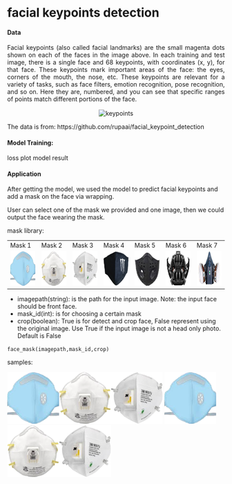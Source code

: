 # facial keypoints detection

####  Data

<p style='text-align: justify;'> 
Facial keypoints (also called facial landmarks) are the small magenta dots shown on each of the faces in the image above. In each training and test image, there is a single face and 68 keypoints, with coordinates (x, y), for that face. These keypoints mark important areas of the face: the eyes, corners of the mouth, the nose, etc. These keypoints are relevant for a variety of tasks, such as face filters, emotion recognition, pose recognition, and so on. Here they are, numbered, and you can see that specific ranges of points match different portions of the face.
</p>

<p align="center">
<img align="center"  src="https://github.com/Noob-can-Compile/Facial_Keypoint_Detection/raw/master/images/landmarks_numbered.jpg" alt="keypoints" width="200"/>
</p>

<p style='text-align: justify;'> 
The data is from: https://github.com/rupaai/facial_keypoint_detection
</p>

####  Model Training:
loss plot
model result

#### Application
After getting the model, we used the model to predict facial keypoints and add a mask on the face via wrapping.

User can select one of the mask we provided and one image, then we could output the face wearing the mask.

mask library:
<table><tr><td>Mask 1</td><td>Mask 2</td><td>Mask 3</td><td>Mask 4</td><td>Mask 5</td><td>Mask 6</td><td>Mask 7</td>
 </tr><tr>
    <td><img src="mask/1.jpg" width=80 height=80></td>
    <td><img src="mask/2.jpg"  width=80 height=80></td>
    <td><img src="mask/3.jpg" width=80 height=80></td>
	<td><img src="mask/4.jpg" width=80 height=80></td>
	 <td><img src="mask/5.jpg" width=80 height=80></td>
	 <td><img src="mask/6.jpg" width=80 height=80></td>
	 <td><img src="mask/7.jpg"  width=80 height=80></td>
  </tr></table>

- imagepath(string): is the path for the input image. Note: the input face should be front face.
- mask_id(int): is for choosing a certain mask
- crop(boolean): True is for detect and crop face, False represent using the original image. Use True if the input image is not a head only photo. Default is False

```
face_mask(imagepath,mask_id,crop)
```
samples:

<img src="mask/1.jpg" width=120 height=120><img src="mask/2.jpg"  width=120 height=120><img src="mask/3.jpg" width=120 height=120></td>
<img src="mask/1.jpg" width=120 height=120><img src="mask/2.jpg"  width=120 height=120><img src="mask/3.jpg" width=120 height=120></td>
